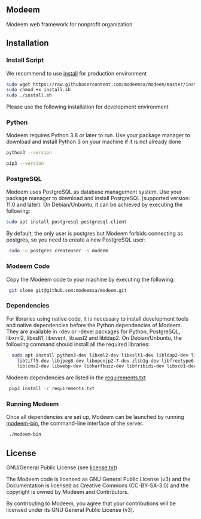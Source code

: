 ## Modeem
Modeem web framework for nonprofit organization

## Installation
### Install Script
We recommend to  use [install](install.sh) for production environment
```sh
sudo wget https://raw.githubusercontent.com/modeemsa/modeem/master/install.sh
sudo chmod +x install.sh
sudo ./install.sh
```
Please use the following installation for development environment

### Python
Modeem requires Python 3.8 or later to run. Use your package manager to download and install Python 3 on your machine if it is not already done

```sh
python3 --version
```
```sh
pip3 --version
```
### PostgreSQL
Modeem  uses PostgreSQL as database management system. Use your package manager to download and install PostgreSQL (supported version: 11.0 and later).
On Debian/Unbuntu, it can be achieved by executing the following:
```sh
sudo apt install postgresql postgresql-client
```
By default, the only user is postgres but Modeem forbids connecting as postgres, so you need to create a new PostgreSQL user:
```sh
 sudo -u postgres createuser -s modeem
```
### Modeem Code
Copy the Modeem code to your machine by executing the following:

```sh
 git clone git@github.com:modeemsa/modeem.git
```

### Dependencies
For libraries using native code, it is necessary to install development tools and native dependencies before the Python dependencies of Modeem. They are available in -dev or -devel packages for Python, PostgreSQL, libxml2, libxslt1, libevent, libsasl2 and libldap2.
On Debian/Unbuntu, the following command should install all the required libraries:
```sh
  sudo apt install python3-dev libxml2-dev libxslt1-dev libldap2-dev libsasl2-dev \
    libtiff5-dev libjpeg8-dev libopenjp2-7-dev zlib1g-dev libfreetype6-dev \
    liblcms2-dev libwebp-dev libharfbuzz-dev libfribidi-dev libxcb1-dev libpq-dev
```
Modeem  dependencies are listed in the [requirements.txt](requirements.txt)

```sh
 pip3 install -r requirements.txt
```
### Running Modeem
Once all dependencies are set up, Modeem can be launched by running [modeem-bin](modeem-bin), the command-line interface of the server.

```sh
 ./modeem-bin
```
## License

GNU/General Public License (see [license.txt](license.txt))

The Modeem code is licensed as GNU General Public License (v3) and the Documentation is licensed as Creative Commons (CC-BY-SA-3.0) and the copyright is owned by Modeem and Contributors.

By contributing to Modeem, you agree that your contributions will be licensed under its GNU General Public License (v3).

